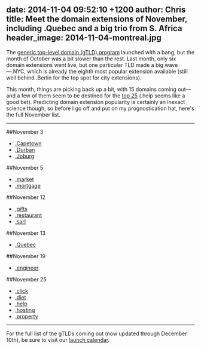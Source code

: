 date: 2014-11-04 09:52:10 +1200
author: Chris
title: Meet the domain extensions of November, including .Quebec and a big trio from S. Africa
header_image: 2014-11-04-montreal.jpg
----

<!-- excerpt -->

The [generic top-level domain (gTLD) program](https://iwantmyname.com/domains/new-gtld-domain-extensions) launched with a bang, but the month of October was a bit slower than the rest. Last month, only six domain extensions went live, but one particular TLD made a big wave—.NYC, which is already the eighth most popular extension available (still well behind .Berlin for the top spot for city extensions). 

This month, things are picking back up a bit, with 15 domains coming out—and a few of them seem to be destined for the [top 25](http://ntldstats.com/tld) (.help seems like a good bet). Predicting domain extension popularity is certainly an inexact science though, so before I go off and put on my prognostication hat, here's the full November list.

<!-- /excerpt -->

***

##November 3

+ [.Capetown](https://iwantmyname.com/domains/dot-capetown)
+ [.Durban](https://iwantmyname.com/domains/dot-durban)
+ [.Joburg](https://iwantmyname.com/domains/dot-joburg)

##November 5

+ [.market](https://iwantmyname.com/domains/dot-market)
+ [.mortgage](https://iwantmyname.com/domains/dot-mortgage)

##November 12

+ [.gifts](https://iwantmyname.com/domains/dot-gifts)
+ [.restaurant](https://iwantmyname.com/domains/dot-restaurant)
+ [.sarl](https://iwantmyname.com/domains/dot-sarl)

##November 13

+ [.Quebec](https://iwantmyname.com/domains/dot-quebec)

##November 19

+ [.engineer](https://iwantmyname.com/domains/dot-engineer)

##November 25

+ [.click](https://iwantmyname.com/domains/dot-click)
+ [.diet](https://iwantmyname.com/domains/dot-diet)
+ [.help](https://iwantmyname.com/domains/dot-help)
+ [.hosting](https://iwantmyname.com/domains/dot-hosting)
+ [.property](https://iwantmyname.com/domains/dot-property)

***

For the full list of the gTLDs coming out (now updated through December 10th), be sure to visit our [launch calendar](https://iwantmyname.com/domains/new-gtld-launch-dates).

